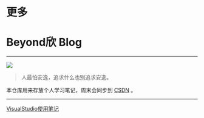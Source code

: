 # 更多


# Beyond欣 Blog



---


![](https://cdn.jsdelivr.net/gh/BeyondXinXin/BeyondXinXIn@main/PixX/程序人生.19r7xgrosnhc.jpg)



> 人最怕安逸，追求什么也别追求安逸。

本仓库用来存放个人学习笔记，周末会同步到  [CSDN](https://blog.csdn.net/a15005784320) 。


---



[VisualStudio使用笔记](VisualStudio使用笔记)










